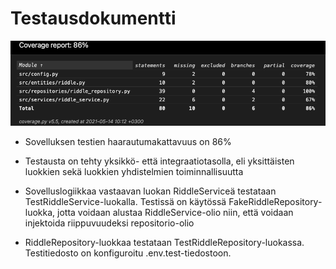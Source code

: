 # Testausdokumentti

![Coverage_report](./photos/RiddleGen_testcoverage.png)
- Sovelluksen testien haarautumakattavuus on 86%

- Testausta on tehty yksikkö- että integraatiotasolla, eli yksittäisten luokkien sekä luokkien yhdistelmien toiminnallisuutta

- Sovelluslogiikkaa vastaavan luokan RiddleServiceä testataan TestRiddleService-luokalla. Testissä on käytössä FakeRiddleRepository-luokka, jotta voidaan alustaa
RiddleService-olio niin, että voidaan injektoida riippuvuudeksi repositorio-olio

- RiddleRepository-luokkaa testataan TestRiddleRepository-luokassa. Testitiedosto on konfiguroitu .env.test-tiedostoon. 
